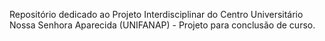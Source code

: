 Repositório dedicado ao Projeto Interdisciplinar do Centro Universitário Nossa Senhora Aparecida (UNIFANAP) - Projeto para conclusão de curso.

